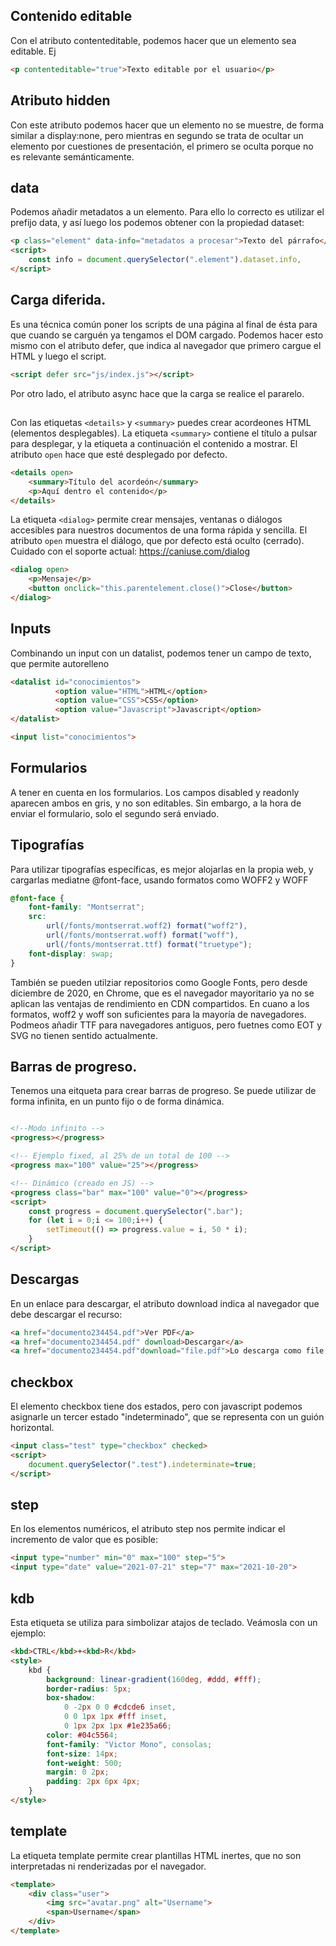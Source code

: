 

## Contenido editable

Con el atributo contenteditable, podemos hacer que un elemento sea editable. Ej

```html
<p contenteditable="true">Texto editable por el usuario</p>
```

## Atributo hidden

Con este atributo podemos hacer que un elemento no se muestre, de forma similar a display:none, pero mientras en segundo se trata de ocultar un elemento por cuestiones de presentación, el primero se oculta porque no es relevante semánticamente.

## data

Podemos añadir metadatos a un elemento. Para ello lo correcto es utilizar el prefijo data, y así luego los podemos obtener con la propiedad dataset: 

```html
<p class="element" data-info="metadatos a procesar">Texto del párrafo</p>
<script>
    const info = document.querySelector(".element").dataset.info,
</script>
```

## Carga diferida.

Es una técnica común poner los scripts de una página al final de ésta para que cuando se carguén ya tengamos el DOM cargado. Podemos hacer esto mismo con el atributo defer, que indica al navegador que primero cargue el HTML y luego el script.

```html
<script defer src="js/index.js"></script>
```

Por otro lado, el atributo async hace que la carga se realice el pararelo. 

## 

Con las etiquetas `<details>` y `<summary>` puedes crear acordeones HTML (elementos desplegables). La etiqueta `<summary>` contiene el título a pulsar para desplegar, y la etiqueta a continuación el contenido a mostrar. El atributo `open` hace que esté desplegado por defecto.

```html
<details open>
    <summary>Título del acordeón</summary>
    <p>Aquí dentro el contenido</p>
</details>
```


La etiqueta `<dialog>` permite crear mensajes, ventanas o diálogos accesibles para nuestros documentos de una forma rápida y sencilla. El atributo `open` muestra el diálogo, que por defecto está oculto (cerrado). Cuidado con el soporte actual: https://caniuse.com/dialog

```html
<dialog open>
    <p>Mensaje</p>
    <button onclick="this.parentelement.close()">Close</button>
</dialog>
```


## Inputs
Combinando un input con un datalist, podemos tener un campo de texto, que permite autorelleno
```html
<datalist id="conocimientos">
          <option value="HTML">HTML</option>          
          <option value="CSS">CSS</option>          
          <option value="Javascript">Javascript</option>          
</datalist>

<input list="conocimientos">
```

## Formularios

A tener en cuenta en los formularios. Los campos disabled y readonly aparecen ambos en gris, y no son editables. Sin embargo, a la hora de enviar el formulario, solo el segundo será enviado. 

## Tipografías

Para utilizar tipografías específicas, es mejor alojarlas en la propia web, y cargarlas mediatne @font-face, usando formatos como WOFF2 y WOFF

```css
@font-face {
    font-family: "Montserrat";
    src:
        url(/fonts/montserrat.woff2) format("woff2"),
        url(/fonts/montserrat.woff) format("woff"),
        url(/fonts/montserrat.ttf) format("truetype");
    font-display: swap;
}
```

También se pueden utilziar repositorios como Google Fonts, pero desde diciembre de 2020, en Chrome, que es el navegador mayoritario ya no se aplican las ventajas de rendimiento en CDN compartidos. En cuano a los formatos, woff2 y woff son suficientes para la mayoría de navegadores. Podmeos añadir TTF para navegadores antiguos, pero fuetnes como EOT y SVG no tienen sentido actualmente.


## Barras de progreso. 

Tenemos una eitqueta para crear barras de progreso. Se puede utilizar de forma infinita, en un punto fijo o de forma dinámica. 

```html

<!--Modo infinito -->
<progress></progress>

<!-- Ejemplo fixed, al 25% de un total de 100 -->
<progress max="100" value="25"></progress>

<!-- Dinámico (creado en JS) -->
<progress class="bar" max="100" value="0"></progress>
<script>
    const progress = document.querySelector(".bar");
    for (let i = 0;i <= 100;i++) {
        setTimeout(() => progress.value = i, 50 * i);
    }
</script>

```

## Descargas

En un enlace para descargar, el atributo download indica al navegador que debe descargar el recurso: 

```html
<a href="documento234454.pdf">Ver PDF</a>
<a href="documento234454.pdf" download>Descargar</a>
<a href="documento234454.pdf"download="file.pdf">Lo descarga como file.pdf</a>
```

## checkbox

El elemento checkbox tiene dos estados, pero con javascript podemos asignarle un tercer estado "indeterminado", que se representa con un guión horizontal. 

```html
<input class="test" type="checkbox" checked>
<script>
    document.querySelector(".test").indeterminate=true;
</script>
```

## step

En los elementos numéricos, el atributo step nos permite indicar el incremento de valor que es posible: 

```html
<input type="number" min="0" max="100" step="5">
<input type="date" value="2021-07-21" step="7" max="2021-10-20">
```

## kdb

Esta etiqueta se utiliza para simbolizar atajos de teclado. Veámosla con un ejemplo: 

```html
<kbd>CTRL</kbd>+<kbd>R</kbd>
<style>
    kbd {
        background: linear-gradient(160deg, #ddd, #fff);
        border-radius: 5px;
        box-shadow: 
            0 -2px 0 0 #cdcde6 inset,
            0 0 1px 1px #fff inset,
            0 1px 2px 1px #1e235a66;
        color: #04c5564;
        font-family: "Victor Mono", consolas;
        font-size: 14px;
        font-weight: 500;
        margin: 0 2px;
        padding: 2px 6px 4px;
    }
</style>
```

## template

La etiqueta template permite crear plantillas HTML inertes, que no son interpretadas ni renderizadas por el navegador. 

```html
<template>
    <div class="user">
        <img src="avatar.png" alt="Username">
        <span>Username</span>
    </div>
</template>
```